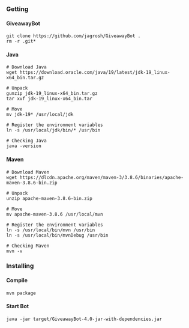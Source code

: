 ### Getting
#### GiveawayBot
```
git clone https://github.com/jagrosh/GiveawayBot .
rm -r .git*
```

#### Java
```
# Download Java
wget https://download.oracle.com/java/19/latest/jdk-19_linux-x64_bin.tar.gz

# Unpack
gunzip jdk-19_linux-x64_bin.tar.gz
tar xvf jdk-19_linux-x64_bin.tar

# Move
mv jdk-19* /usr/local/jdk

# Register the environment variables
ln -s /usr/local/jdk/bin/* /usr/bin

# Checking Java
java -version
```

#### Maven
```
# Download Maven
wget https://dlcdn.apache.org/maven/maven-3/3.8.6/binaries/apache-maven-3.8.6-bin.zip

# Unpack
unzip apache-maven-3.8.6-bin.zip

# Move
mv apache-maven-3.8.6 /usr/local/mvn

# Register the environment variables
ln -s /usr/local/bin/mvn /usr/bin
ln -s /usr/local/bin/mvnDebug /usr/bin

# Checking Maven
mvn -v
```

### Installing
#### Compile
```
mvn package
```

#### Start Bot
```
java -jar target/GiveawayBot-4.0-jar-with-dependencies.jar
```